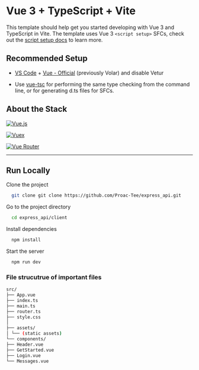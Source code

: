 # Vue 3 + TypeScript + Vite

This template should help get you started developing with Vue 3 and TypeScript in Vite. The template uses Vue 3 `<script setup>` SFCs, check out the [script setup docs](https://v3.vuejs.org/api/sfc-script-setup.html#sfc-script-setup) to learn more.

## Recommended Setup

- [VS Code](https://code.visualstudio.com/) + [Vue - Official](https://marketplace.visualstudio.com/items?itemName=Vue.volar) (previously Volar) and disable Vetur

- Use [vue-tsc](https://github.com/vuejs/language-tools/tree/master/packages/tsc) for performing the same type checking from the command line, or for generating d.ts files for SFCs.

## About the Stack

[![Vue.js](https://img.shields.io/badge/Vue.js-4FC08D?style=for-the-badge&logo=vue.js&logoColor=white)](https://vuejs.org/)

[![Vuex](https://img.shields.io/badge/Vuex-42b883?style=for-the-badge&logo=vuex&logoColor=white)](https://vuex.vuejs.org/)

[![Vue Router](https://img.shields.io/badge/Vue_Router-42b883?style=for-the-badge&logo=vue-router&logoColor=white)](https://router.vuejs.org/)

---

## Run Locally

Clone the project

```bash
  git clone git clone https://github.com/Proac-Tee/express_api.git
```

Go to the project directory

```bash
  cd express_api/client
```

Install dependencies

```bash
  npm install
```

Start the server

```bash
  npm run dev
```

### File strucutrue of important files

```sh
src/
├── App.vue
├── index.ts
├── main.ts
├── router.ts
├── style.css
│
├── assets/
│ └── (static assets)
└── components/
├── Header.vue
├── GetStarted.vue
├── Login.vue
└── Messages.vue
```
